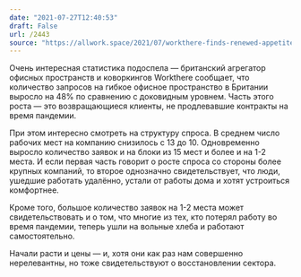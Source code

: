 ```yaml
---
date: "2021-07-27T12:40:53"
draft: False
url: /2443
source: "https://allwork.space/2021/07/workthere-finds-renewed-appetite-for-flexible-workspaces-in-the-uk/"
---
```


Очень интересная статистика подоспела — британский агрегатор офисных пространств и коворкингов Workthere сообщает, что количество запросов на гибкое офисное пространство в Британии выросло на 48% по сравнению с доковидным уровнем. Часть этого роста — это возвращающиеся клиенты, не продлевавшие контракты на время пандемии. 

При этом интересно смотреть на структуру спроса. В среднем число рабочих мест на компанию снизилось с 13 до 10. Одновременно выросло количество заявок и на блоки из 15 мест и более и на 1-2 места. И если первая часть говорит о росте спроса со стороны более крупных компаний, то второе однозначно свидетельствует, что люди, ушедшие работать удалённо, устали от работы дома и хотят устроиться комфортнее.

Кроме того, большое количество заявок на 1-2 места может свидетельствовать и о том, что многие из тех, кто потерял работу во время пандемии, теперь ушли на вольные хлеба и работают самостоятельно.

Начали расти и цены — и, хотя они как раз нам совершенно нерелевантны, но тоже свидетельствуют о восстановлении сектора.
